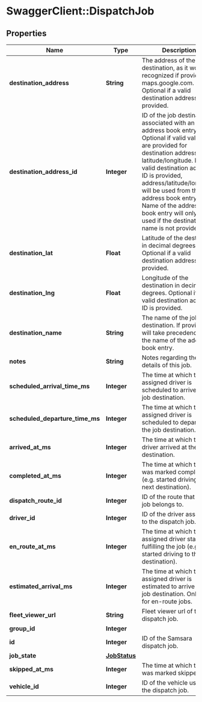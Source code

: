 # SwaggerClient::DispatchJob

## Properties
Name | Type | Description | Notes
------------ | ------------- | ------------- | -------------
**destination_address** | **String** | The address of the job destination, as it would be recognized if provided to maps.google.com. Optional if a valid destination address ID is provided. | [optional] 
**destination_address_id** | **Integer** | ID of the job destination associated with an address book entry. Optional if valid values are provided for destination address or latitude/longitude. If a valid destination address ID is provided, address/latitude/longitude will be used from the address book entry. Name of the address book entry will only be used if the destination name is not provided. | [optional] 
**destination_lat** | **Float** | Latitude of the destination in decimal degrees. Optional if a valid destination address ID is provided. | [optional] 
**destination_lng** | **Float** | Longitude of the destination in decimal degrees. Optional if a valid destination address ID is provided. | [optional] 
**destination_name** | **String** | The name of the job destination. If provided, it will take precedence over the name of the address book entry. | [optional] 
**notes** | **String** | Notes regarding the details of this job. | [optional] 
**scheduled_arrival_time_ms** | **Integer** | The time at which the assigned driver is scheduled to arrive at the job destination. | 
**scheduled_departure_time_ms** | **Integer** | The time at which the assigned driver is scheduled to depart from the job destination. | [optional] 
**arrived_at_ms** | **Integer** | The time at which the driver arrived at the job destination. | [optional] 
**completed_at_ms** | **Integer** | The time at which the job was marked complete (e.g. started driving to the next destination). | [optional] 
**dispatch_route_id** | **Integer** | ID of the route that this job belongs to. | 
**driver_id** | **Integer** | ID of the driver assigned to the dispatch job. | [optional] 
**en_route_at_ms** | **Integer** | The time at which the assigned driver started fulfilling the job (e.g. started driving to the destination). | [optional] 
**estimated_arrival_ms** | **Integer** | The time at which the assigned driver is estimated to arrive at the job destination. Only valid for en-route jobs. | [optional] 
**fleet_viewer_url** | **String** | Fleet viewer url of the dispatch job. | [optional] 
**group_id** | **Integer** |  | 
**id** | **Integer** | ID of the Samsara dispatch job. | 
**job_state** | [**JobStatus**](JobStatus.md) |  | 
**skipped_at_ms** | **Integer** | The time at which the job was marked skipped. | [optional] 
**vehicle_id** | **Integer** | ID of the vehicle used for the dispatch job. | [optional] 


